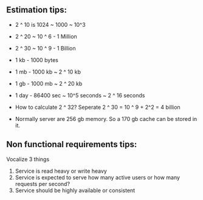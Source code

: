 ## Estimation tips:

- 2 ^ 10 is 1024 ~ 1000 ~ 10^3
- 2 ^ 20 ~ 10 ^ 6 - 1 Million
- 2 ^ 30 ~ 10 ^ 9 - 1 Billion


- 1 kb - 1000 bytes 
- 1 mb - 1000 kb ~ 2 ^ 10 kb
- 1 gb - 1000 mb ~ 2 ^ 20 kb

- 1 day - 86400 sec ~ 10^5 seconds ~ 2 ^ 16 seconds

- How to calculate 2 ^ 32? Seperate 2 ^ 30 = 10 ^ 9 + 2^2 = 4 billion

- Normally server are 256 gb memory. So a 170 gb cache can be stored in it.

## Non functional requirements tips:

Vocalize 3 things
1. Service is read heavy or write heavy
2. Service is expected to serve how many active users or how many requests per second?
3. Service should be highly available or consistent
